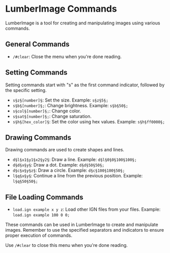 # LumberImage Commands

LumberImage is a tool for creating and manipulating images using various commands.

## General Commands

- `/#clear`: Close the menu when you're done reading.

## Setting Commands

Setting commands start with "s" as the first command indicator, followed by the specific setting.

- `s§z§[number]§`: Set the size. Example: `s§z§5§;`
- `s§b§[number]§;`: Change brightness. Example: `s§b§50§;`
- `s§col§[number]§;`: Change color.
- `s§sat§[number]§;`: Change saturation.
- `s§h§[hex_color]§`: Set the color using hex values. Example: `s§h§ff0000§;`

## Drawing Commands

Drawing commands are used to create shapes and lines.

- `d§l§x1§y1§x2§y2§`: Draw a line. Example: `d§l§0§0§100§100§;`
- `d§d§x§y§`: Draw a dot. Example: `d§d§50§50§;`
- `d§c§x§y§z§`: Draw a circle. Example: `d§c§100§100§50§;`
- `l§q§x§y§`: Continue a line from the previous position. Example: `l§q§50§50§;`

## File Loading Commands

- `load.ign example x y z`: Load other IGN files from your files. Example: `load.ign example 100 0 0;`

These commands can be used in LumberImage to create and manipulate images. Remember to use the specified separators and indicators to ensure proper execution of commands.

Use `/#clear` to close this menu when you're done reading.
